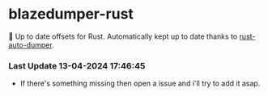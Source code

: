 # blazedumper-rust

🚀 Up to date offsets for Rust. Automatically kept up to date thanks to [rust-auto-dumper](https://github.com/Akandesh/rust-auto-dumper).


### Last Update 13-04-2024 17:46:45
- If there's something missing then open a issue and i'll try to add it asap.